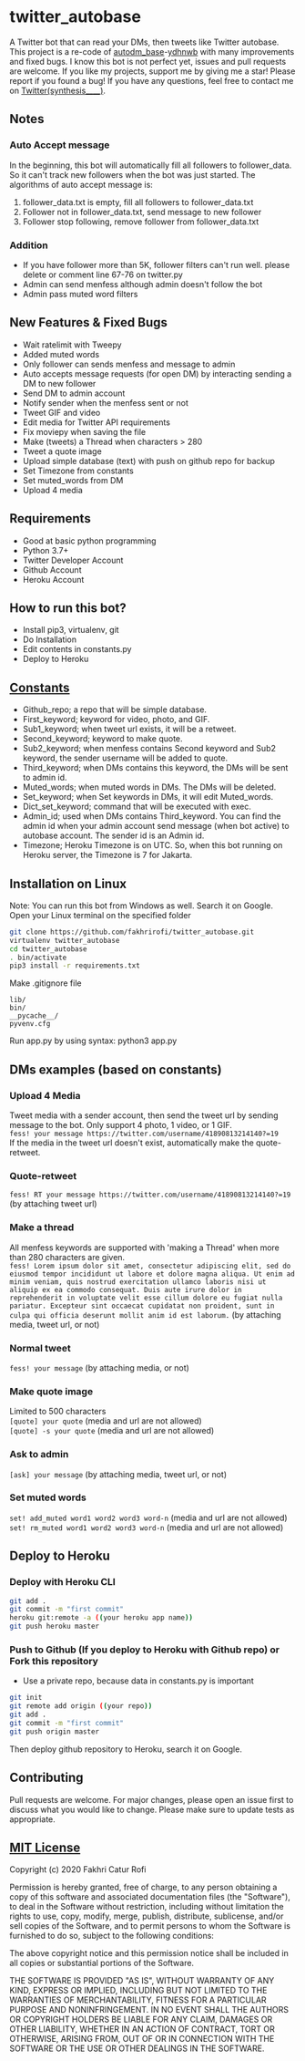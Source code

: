 # twitter_autobase
A Twitter bot that can read your DMs, then tweets like Twitter autobase. This project is a re-code of [autodm_base](https://github.com/ydhnwb/autodm_base)-[ydhnwb](https://github.com/ydhnwb) with many improvements and fixed bugs. I know this bot is not perfect yet, issues and pull requests are welcome. If you like my projects, support me by giving me a star! Please report if you found a bug! If you have any questions, feel free to contact me on [Twitter(synthesis____)](twitter.com/synthesis____).

## Notes
### Auto Accept message 
In the beginning, this bot will automatically fill all followers to follower_data. So it can't track new followers when the bot was just started. The algorithms of auto accept message is:<br>
1. follower_data.txt is empty, fill all followers to follower_data.txt<br>
2. Follower not in follower_data.txt, send message to new follower<br>
3. Follower stop following, remove follower from follower_data.txt
### Addition
- If you have follower more than 5K, follower filters can't run well. please delete or comment line 67-76 on twitter.py
- Admin can send menfess although admin doesn't follow the bot
- Admin pass muted word filters

## New Features & Fixed Bugs
- Wait ratelimit with Tweepy
- Added muted words
- Only follower can sends menfess and message to admin
- Auto accepts message requests (for open DM) by interacting sending a DM to new follower
- Send DM to admin account
- Notify sender when the menfess sent or not
- Tweet GIF and video
- Edit media for Twitter API requirements
- Fix moviepy when saving the file
- Make (tweets) a Thread when characters > 280
- Tweet a quote image
- Upload simple database (text) with push on github repo for backup
- Set Timezone from constants
- Set muted_words from DM
- Upload 4 media

## Requirements
- Good at basic python programming
- Python 3.7+
- Twitter Developer Account
- Github Account
- Heroku Account

## How to run this bot?
- Install pip3, virtualenv, git
- Do Installation
- Edit contents in constants.py
- Deploy to Heroku

## [Constants](https://github.com/fakhrirofi/twitter_autobase/blob/master/constants.py)
- Github_repo; a repo that will be simple database.
- First_keyword; keyword for video, photo, and GIF.
- Sub1_keyword; when tweet url exists, it will be a retweet.
- Second_keyword; keyword to make quote.
- Sub2_keyword; when menfess contains Second keyword and Sub2 keyword, the sender username will be added to quote.
- Third_keyword; when DMs contains this keyword, the DMs will be sent to admin id.
- Muted_words; when muted words in DMs. The DMs will be deleted.
- Set_keyword; when Set keywords in DMs, it will edit Muted_words.
- Dict_set_keyword; command that will be executed with exec.
- Admin_id; used when DMs contains Third_keyword. You can find the admin id when your admin account send message (when bot active) to autobase account. The sender id is an Admin id.
- Timezone; Heroku Timezone is on UTC. So, when this bot running on Heroku server, the Timezone is 7 for Jakarta.


## Installation on Linux
Note: You can run this bot from Windows as well. Search it on Google. <br>
Open your Linux terminal on the specified folder <br>
```bash
git clone https://github.com/fakhrirofi/twitter_autobase.git
virtualenv twitter_autobase
cd twitter_autobase
. bin/activate
pip3 install -r requirements.txt
```
Make .gitignore file <br>
```
lib/
bin/
__pycache__/
pyvenv.cfg
```
Run app.py by using syntax: python3 app.py

## DMs examples (based on constants)
### Upload 4 Media
Tweet media with a sender account, then send the tweet url by sending message to the bot. Only support 4 photo, 1 video, or 1 GIF. <br>
`fess! your message https://twitter.com/username/41890813214140?=19` <br>
If the media in the tweet url doesn't exist, automatically make the quote-retweet.
### Quote-retweet
`fess! RT your message https://twitter.com/username/41890813214140?=19` (by attaching tweet url)
### Make a thread
All menfess keywords are supported with 'making a Thread' when more than 280 characters are given. <br>
`fess! Lorem ipsum dolor sit amet, consectetur adipiscing elit, sed do eiusmod tempor incididunt ut labore et dolore magna aliqua. Ut enim ad minim veniam, quis nostrud exercitation ullamco laboris nisi ut aliquip ex ea commodo consequat. Duis aute irure dolor in reprehenderit in voluptate velit esse cillum dolore eu fugiat nulla pariatur. Excepteur sint occaecat cupidatat non proident, sunt in culpa qui officia deserunt mollit anim id est laborum.` (by attaching media, tweet url, or not)
### Normal tweet
`fess! your message` (by attaching media, or not)
### Make quote image
Limited to 500 characters <br>
`[quote] your quote` (media and url are not allowed) <br>
`[quote] -s your quote` (media and url are not allowed)
### Ask to admin
`[ask] your message` (by attaching media, tweet url, or not)
### Set muted words
`set! add_muted word1 word2 word3 word-n` (media and url are not allowed) <br>
`set! rm_muted word1 word2 word3 word-n` (media and url are not allowed)


## Deploy to Heroku
### Deploy with Heroku CLI
```bash
git add .
git commit -m "first commit"
heroku git:remote -a ((your heroku app name))
git push heroku master
```
### Push to Github (If you deploy to Heroku with Github repo) or Fork this repository
- Use a private repo, because data in constants.py is important
```bash
git init
git remote add origin ((your repo))
git add .
git commit -m "first commit"
git push origin master
```
Then deploy github repository to Heroku, search it on Google. <br>


## Contributing
Pull requests are welcome. For major changes, please open an issue first to discuss what you would like to change. Please make sure to update tests as appropriate.

## [MIT License](https://github.com/fakhrirofi/twitter_autobase/blob/master/LICENSE)

Copyright (c) 2020 Fakhri Catur Rofi

Permission is hereby granted, free of charge, to any person obtaining a copy
of this software and associated documentation files (the "Software"), to deal
in the Software without restriction, including without limitation the rights
to use, copy, modify, merge, publish, distribute, sublicense, and/or sell
copies of the Software, and to permit persons to whom the Software is
furnished to do so, subject to the following conditions:

The above copyright notice and this permission notice shall be included in all
copies or substantial portions of the Software.

THE SOFTWARE IS PROVIDED "AS IS", WITHOUT WARRANTY OF ANY KIND, EXPRESS OR
IMPLIED, INCLUDING BUT NOT LIMITED TO THE WARRANTIES OF MERCHANTABILITY,
FITNESS FOR A PARTICULAR PURPOSE AND NONINFRINGEMENT. IN NO EVENT SHALL THE
AUTHORS OR COPYRIGHT HOLDERS BE LIABLE FOR ANY CLAIM, DAMAGES OR OTHER
LIABILITY, WHETHER IN AN ACTION OF CONTRACT, TORT OR OTHERWISE, ARISING FROM,
OUT OF OR IN CONNECTION WITH THE SOFTWARE OR THE USE OR OTHER DEALINGS IN THE
SOFTWARE.
